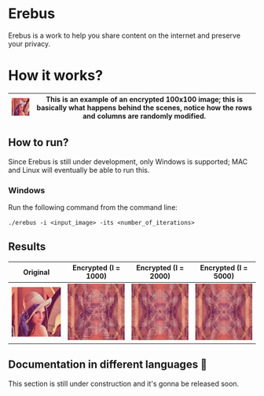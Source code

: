 # Erebus

Erebus is a work to help you share content on the internet and preserve your privacy.

# How it works?

| ![](./docs/resources/lenna.gif) | This is an example of an encrypted 100x100 image; this is basically what happens behind the scenes, notice how the rows and columns are randomly modified. |
|---------------------------------|-------------------------------------------------------------------------------------------------|

## How to run?

Since Erebus is still under development, only Windows is supported; MAC and Linux will eventually be able to run this.

### Windows

Run the following command from the command line:

```
./erebus -i <input_image> -its <number_of_iterations>
```

## Results


| **Original**                    | **Encrypted (I = 1000)**             | **Encrypted (I = 2000)**             | **Encrypted (I = 5000)**             |
|:-------------------------------:|:------------------------------------:|:------------------------------------:|:------------------------------------:|
| ![](./docs/resources/lenna.png) | ![](./docs/resources/lenna_1000.png) | ![](./docs/resources/lenna_2000.png) | ![](./docs/resources/lenna_5000.png) |

## Documentation in different languages 🚧

This section is still under construction and it's gonna be released soon.